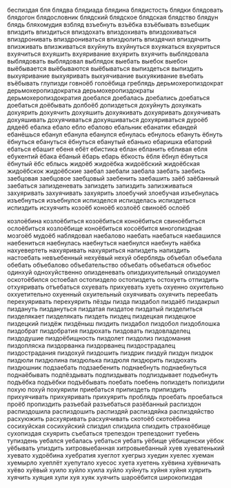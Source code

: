 беспиздая
бля
блядва
блядиада
блядина
блядистость
блядки
блядовать
блядогон
блядословник
блядский
блядское
блядская
блядство
блядун
блядь
бляхомудия
взбляд
взъебнуть
взъёбка
взъёбывать
взъебщик
впиздить
впиздиться
впиздохать
впиздохивать
впиздохиваться
впиздронивать
впиздрониваться
впиздюлить
впиздячил
впиздячить
впизживать
впизживаться
вхуйнуть
вхуйнуться
вхуякаться
вхуяриться
вхуячиться
вхуяшить
вхуяривание
вхуярить
вхуячить
выблядовала
выблядовать
выблядовал
выблядок
выебать
выебок
выебон
выёбывается
выёбываются
выёбываться
выпиздеться
выпиздить
выхуяривание
выхуяривать
выхуячивание
выхуякивание
въебать
въёбывать
глупизди
говноёб
голоёбица
греблядь
дерьмохеропиздократ
дерьмохеропиздократка
дерьмохеропиздократы
дерьмохеропиздократия
доебался
доебалась
доебались
доебаться
доебаться
доёбывать
долбоёб
допиздеться
дохуйнуть
дохуякать
дохуярить
дохуячить
дохуяшить
дохуякивать
дохуяривать
дохуячивать
дохуяшивать
дохуячиваться
дохуяшиваться
дохуяриваться
дуроёб
дядеёб
ебалка
ебало
ебло
ебалово
ебальник
ебанатик
ебандей
ебанёшься
ебанул
ебанула
ебанулся
ебнулась
ебнулось
ебануть
ёбнуть
ёбнуться
ебануться
ёбнуться
ебанутый
ебанько
ебаришка
ебаторий
ебаться
ебашит
ебеня
ебёт
ебистика
еблан
ебланить
ебливая
ебля
ебукентий
ёбака
ёбаный
ёбарь
ебарь
ёбкость
ёбля
ёбнул
ёбнуться
ёбнутый
ёбс
еблысь
жидоёб
жидоёбка
жидоёбский
жидоёбская
жидоёбскок
жидоёбские
заебал
заебали
заебала
заебать
заебись
заебцовая
заебцовое
заебцовый
заебенить
заебашить
заёб
заёбанный
заебаться
запизденевать
запиздеть
запиздить
запизживаться
захуяривать
захуячивать
захуярить
злоебучий
злоебучая
изъебнулась
изъебнуться
изъебнулся
испизделся
испизделась
испиздеться
испиздить
исхуячить
козоёб
коноёб
козлоёб
свиноёб
ослоёб

козлоёбина
козлоёбиться
козоёбиться
коноёбиться
свиноёбиться
ослоёбиться
козлоёбище
коноёбиться
косоёбится
многопиздная
мозгоёб
мудоёб
наблядовал
наебалово
наебать
наебаться
наебашился
наебениться
наебнулась
наебнуться
наебнулся
наебнуть
наёбка
нахуевертеть
нахуяривать
нахуяриться
напиздеть
напиздить
настоебать
невъебенный
нехуёвый
нехуй
оберблядь
объебал
объебала
обебать
объебалово
объебательство
объебать
объебаться
объебос
одинхуй
однохуйственно
опизденевать
опиздихуительный
опиздоумел
оскотоёбился
остоебал
остопиздело
остопиздеть
остохуеть
отпиздить
отхуяривать
отъебаться
охуевать
прихуевать
хуеть
охуенно
охуительно
оххуетительно
охуенный
охуительный
охуячивать
охуячить
переебать
перехуяривать
перехуярить
пёзды
пизда
пиздабол
пиздаёб
пиздакрыл
пиздануть
пиздануться
пиздатая
пиздатое
пиздатый
пизделиться
пизделякает
пизделякать
пиздеть
пиздец
пиздецкая
пиздецкое
пиздецкий
пиздёж
пиздёныш
пиздить
пиздабол
пиздобол
пиздоблошка
пиздобрат
пиздобратия
пиздюхать
пиздовать
пиздовладелец
пиздодушие
пиздоёбищность
пиздолет
пиздолиз
пиздомания
пиздопляска
пиздорванка
пиздорванец
пиздострадалец
пиздострадания
пиздохуй
пиздошить
пиздрик
пиздуй
пиздун
пиздюк
пиздюли
пиздюлина
пиздюлька
пиздюля
пиздюрить
пиздюхать
пиздюшник
подзаебать
подзаебенить
поднаебнуть
поднаебнуться
поднаёбывать
подпёздывать
подпиздывать
подпиздывает
подъебнуть
подъёбка
подъёбки
подъёбывать
поебать
поебень
попиздеть
попиздили
похую
похуй
похуярили
приебаться
припиздеть
припиздить
прихуячивать
прихуяривать
прихуярить
проблядь
проебать
проебаться
проёб
пропиздить
разъебай
разъебаться
разёбанный
распиздон
распиздошила
распиздошить
распиздяй
распиздяйка
распиздяйство
расхуюжить
расхуяривать
расхуячивать
скотоёб
скотоёбина
сосихуйская
сосихуйский
спиздил
спиздила
спиздить
страхоёбище
сухопиздая
схуярить
съебаться
трепездон
трепездонит
туебень
тупиздень
уебался
уебалась
уебаться
уебать
уёбище
уёбищенски
уёбок
уёбывать
упиздить
хитровыебанная
хитровыебанный
хуев
хуеватенький
хуевато
худоёбина
хуебратия
хуеглот
хуегрыз
хуедин
хуелес
хуеман
хуемырло
хуеплёт
хуепутало
хуесос
хуета
хуетень
хуёвина
хуёвничать
хуёво
хуёвый
хуило
хуйло
хуила
хуйло
хуйнуть
хуйня
хуйня
хуярить
хуячить
хуяция
хули
хуя
хуяк
хуячить
шароёбится
широкопиздая

